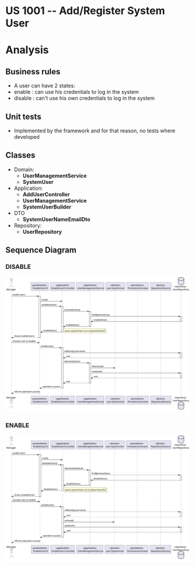 US 1001 -- Add/Register System User
==============================

# Analysis

## Business rules

- A user can have 2 states:
- enable : can use his credentials to log in the system
- disable : can't use his own credentials to log in the system

## Unit tests

- Implemented by the framework and for that reason, no tests where developed

## Classes

- Domain:
    + **UserManagementService**
    + **SystemUser**
- Application:
    + **AddUserController**
    + **UserManagementService**
    + **SystemUserBuilder**
- DTO 
    + **SystemUserNameEmailDto**
- Repository:
    + **UserRepository**

## Sequence Diagram 

### DISABLE
![diagram](./disableUsers.svg)

### ENABLE
![diagram](./enableUsers.svg)
